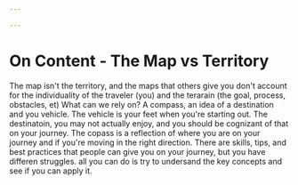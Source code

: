 ```yaml
---

---
```

# On Content - The Map vs Territory

The map isn't the territory, and the maps that others give you don't account for the individuality of the traveler (you) and the terarain (the goal, process, obstacles, et) What can we rely on? A compass, an idea of a destination and you vehicle. The vehicle is your feet when you're starting out. The destinatoin, you may not actually enjoy, and you should be cognizant of that on your journey. The copass is a reflection of where you are on your journey and if you're moving in the right direction. There are skills, tips, and best practices that people can give you on your journey, but you have differen struggles. all you can do is try to undersand the key concepts and see if you can apply it.